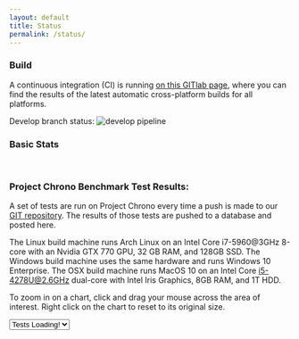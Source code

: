 ```yaml
---
layout: default
title: Status
permalink: /status/
---
```


### Build

A continuous integration (CI) is running [on this GITlab page](https://gitlab.com/uwsbel/chrono/pipelines), where you can find the results of the latest automatic cross-platform builds for all platforms.

Develop branch status: ![develop pipeline](https://gitlab.com/uwsbel/chrono/badges/develop/pipeline.svg)


### Basic Stats

<script type="text/javascript" src="https://www.openhub.net/p/projectchrono/widgets/project_languages?format=js"></script>
<script type="text/javascript" src="https://www.openhub.net/p/projectchrono/widgets/project_factoids_stats?format=js"></script>

<br>

### Project Chrono Benchmark Test Results:
A set of tests are run on Project Chrono every time a push is made to our [GIT repository](https://github.com/projectchrono/chrono). The results of those tests are pushed to a database and posted here.

The Linux build machine runs Arch Linux on an Intel Core i7-5960@3GHz 8-core with an Nvidia GTX 770 GPU, 32 GB RAM, and 128GB SSD.
The Windows build machine uses the same hardware and runs Windows 10 Enterprise.
The OSX build machine runs MacOS 10 on an Intel Core i5-4278U@2.6GHz dual-core with Intel Iris Graphics, 8GB RAM, and 1T HDD.

To zoom in on a chart, click and drag your mouse across the area of interest. Right click on the chart to reset to its original size.

<html>
<body>

<script src="https://code.jquery.com/jquery-2.2.4.min.js" integrity="sha256-BbhdlvQf/xTY9gja0Dq3HiwQF8LaCRTXxZKRutelT44=" crossorigin="anonymous"></script>

<script type="text/javascript" src="https://www.gstatic.com/charts/loader.js"></script>

<select id="test_names" onchange="showTest(value);">
    <option value="default"> Tests Loading! </option>
</select>

<div id="metrics"></div>
<script src="/js/plot_charts.js"></script>
</body>
</html>

<br>

